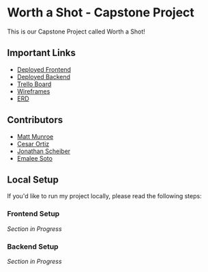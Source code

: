 # Worth a Shot - Capstone Project

This is our Capstone Project called Worth a Shot!

## Important Links

- [Deployed Frontend](https://worth-a-shot.netlify.app/)
- [Deployed Backend](https://worth-a-shot-api-server.onrender.com/)
- [Trello Board](https://trello.com/b/41mhSL26/worth-a-shot-group-6-capstone)
- [Wireframes](https://whimsical.com/worth-a-shot-Ve33oA8m3TCiNNJxam5dGJ)
- [ERD](https://cloud.smartdraw.com/editor.aspx?depoId=39282039&credID=-42278956&pubDocShare=156DAD5C930F80FB15FB0D65C4004AA7BE6)

## Contributors

- [Matt Munroe](https://github.com/MattNMunroe)
- [Cesar Ortiz](https://github.com/CeazTheMoment)
- [Jonathan Scheiber](https://github.com/Scheiber)
- [Emalee Soto](https://github.com/EmaleeSoto)

## Local Setup

If you'd like to run my project locally, please read the following steps:

### Frontend Setup

_Section in Progress_

### Backend Setup

_Section in Progress_
